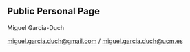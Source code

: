 ## Public Personal Page

Miguel Garcia-Duch

miguel.garcia.duch@gmail.com / miguel.garcia.duch@ucm.es
